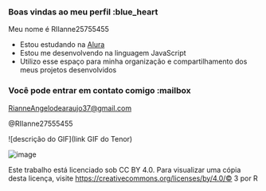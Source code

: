 ### Boas vindas ao meu perfil :blue_heart

Meu nome é RIIanne25755455

- Estou estudando na [Alura](https://www.alura.com.br)
- Estou me desenvolvendo na linguagem JavaScript
- Utilizo esse espaço para minha organização e compartilhamento dos meus projetos desenvolvidos

### Você pode entrar em contato comigo :mailbox

RianneAngelodearaujo37@gmail.com 

@RIIanne27555455

![descrição do GIF](link GIF do Tenor)

![image](https://github.com/RIIanne25755455/RIIanne25755455/assets/167925077/78486a0d-e155-46a0-9fd8-0b2bf533f722)

Este trabalho está licenciado sob CC BY 4.0. Para visualizar uma cópia desta licença, visite https://creativecommons.org/licenses/by/4.0/© 3 por R
